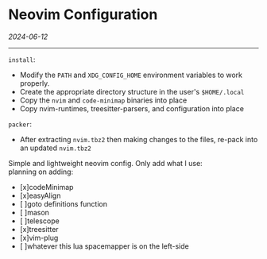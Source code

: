 # Neovim Configuration  
_2024-06-12_  

---  

`install`:  
  - Modify the `PATH` and `XDG_CONFIG_HOME` environment variables to work properly.  
  - Create the appropriate directory structure in the user's `$HOME/.local`  
  - Copy the `nvim` and `code-minimap` binaries into place  
  - Copy nvim-runtimes, treesitter-parsers, and configuration into place  

`packer`: 
  - After extracting `nvim.tbz2` then making changes to the files, re-pack into an updated `nvim.tbz2`  

Simple and lightweight neovim config. Only add what I use:  
planning on adding:  
  - [x]codeMinimap  
  - [x]easyAlign  
  - [ ]goto definitions function  
  - [ ]mason  
  - [ ]telescope  
  - [x]treesitter  
  - [x]vim-plug  
  - [ ]whatever this lua spacemapper is on the left-side  
